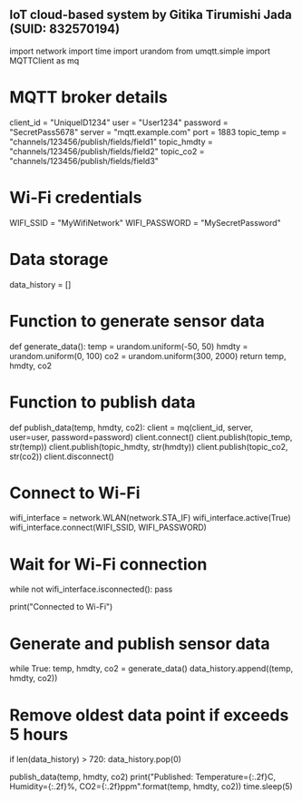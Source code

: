 ## IoT cloud-based system by Gitika Tirumishi Jada (SUID: 832570194)

import network
import time
import urandom
from umqtt.simple import MQTTClient as mq

# MQTT broker details
client_id = "UniqueID1234"
user = "User1234"
password = "SecretPass5678"
server = "mqtt.example.com"
port = 1883
topic_temp = "channels/123456/publish/fields/field1"
topic_hmdty = "channels/123456/publish/fields/field2"
topic_co2 = "channels/123456/publish/fields/field3"

# Wi-Fi credentials
WIFI_SSID = "MyWifiNetwork"
WIFI_PASSWORD = "MySecretPassword"

# Data storage
data_history = []


# Function to generate sensor data
def generate_data():
    temp = urandom.uniform(-50, 50)
    hmdty = urandom.uniform(0, 100)
    co2 = urandom.uniform(300, 2000)
    return temp, hmdty, co2


# Function to publish data
def publish_data(temp, hmdty, co2):
    client = mq(client_id, server, user=user, password=password)
    client.connect()
    client.publish(topic_temp, str(temp))
    client.publish(topic_hmdty, str(hmdty))
    client.publish(topic_co2, str(co2))
    client.disconnect()


# Connect to Wi-Fi
wifi_interface = network.WLAN(network.STA_IF)
wifi_interface.active(True)
wifi_interface.connect(WIFI_SSID, WIFI_PASSWORD)

# Wait for Wi-Fi connection
while not wifi_interface.isconnected():
    pass

print("Connected to Wi-Fi")

# Generate and publish sensor data
while True:
    temp, hmdty, co2 = generate_data()
    data_history.append((temp, hmdty, co2))

  # Remove oldest data point if exceeds 5 hours
  if len(data_history) > 720:
        data_history.pop(0)

  publish_data(temp, hmdty, co2)
    print("Published: Temperature={:.2f}C, Humidity={:.2f}%, CO2={:.2f}ppm".format(temp, hmdty, co2))
    time.sleep(5)
